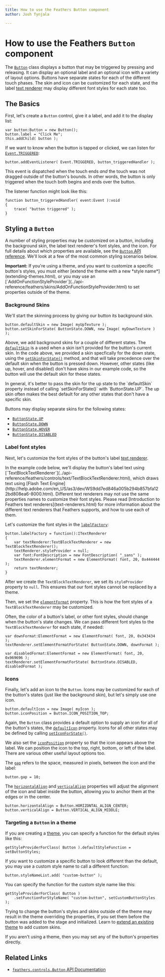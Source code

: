 ```yaml
---
title: How to use the Feathers Button component  
author: Josh Tynjala

---
```

# How to use the Feathers `Button` component

The [`Button`](../api-reference/feathers/controls/Button.html) class displays a button that may be triggered by pressing and releasing. It can display an optional label and an optional icon with a variety of layout options. Buttons have separate states for each of the different touch phases. The skin and icon can be customized for each state, and the label [text renderer](text-renderers.html) may display different font styles for each state too.

## The Basics

First, let's create a `Button` control, give it a label, and add it to the display list:

``` code
var button:Button = new Button();
button.label = "Click Me";
this.addChild( button );
```

If we want to know when the button is tapped or clicked, we can listen for [`Event.TRIGGERED`](../api-reference/feathers/controls/BasicButton.html#event:triggered):

``` code
button.addEventListener( Event.TRIGGERED, button_triggeredHandler );
```

This event is dispatched when the touch ends *and* the touch was not dragged outside of the button's bounds. In other words, the button is only triggered when the touch both begins and ends over the button.

The listener function might look like this:

``` code
function button_triggeredHandler( event:Event ):void
{
    trace( "button triggered" );
}
```

## Styling a `Button`

A number of styling properties may be customized on a button, including the background skin, the label text renderer's font styles, and the icon. For full details about which properties are available, see the [`Button` API reference](../api-reference/feathers/controls/Button.html). We'll look at a few of the most common styling scenarios below.

<aside class="warn"><strong>Important:</strong> If you're using a theme, and you want to customize a specific button's styles, you must either [extend the theme with a new *style name*](extending-themes.html), or you may use an [`AddOnFunctionStyleProvider`](../api-reference/feathers/skins/AddOnFunctionStyleProvider.html) to set properties outside of the theme.</aside>

### Background Skins

We'll start the skinning process by giving our button its background skin.

``` code
button.defaultSkin = new Image( myUpTexture );
button.setSkinForState( ButtonState.DOWN, new Image( myDownTexture ) );
```

Above, we add background skins for a couple of different states. The [`defaultSkin`](../api-reference/feathers/controls/BasicButton.html#defaultSkin) is a used when a skin isn't provided for the button's current skin. In the code above, we provided a skin specfically for the down state, using the [`setSkinForState()`](../api-reference/feathers/controls/BasicButton.html#setSkinForState()) method, and that will take precedence over the default skin when the button is pressed down. However, other states (like up, hover, and disabled) don't have skins in our example code, so the button will use the default skin for these states.

<aside class="info">In general, it's better to pass the skin for the up state to the `defaultSkin` property instead of calling `setSkinForState()` with `ButtonState.UP`. The up skin often makes the best default for any other states that don't have a specific skin.</aside>

Buttons may display separate skins for the following states:

* [`ButtonState.UP`](../api-reference/feathers/controls/ButtonState.html#UP)
* [`ButtonState.DOWN`](../api-reference/feathers/controls/ButtonState.html#DOWN)
* [`ButtonState.HOVER`](../api-reference/feathers/controls/ButtonState.html#HOVER)
* [`ButtonState.DISABLED`](../api-reference/feathers/controls/ButtonState.html#DISABLED)

### Label font styles

Next, let's customize the font styles of the button's label [text renderer](text-renderers.html).

<aside class="info">In the example code below, we'll display the button's label text using [`TextBlockTextRenderer`](../api-reference/feathers/controls/text/TextBlockTextRenderer.html), which draws text using [Flash Text Engine](http://help.adobe.com/en_US/as3/dev/WS9dd7ed846a005b294b857bfa122bd808ea6-8000.html). Different text renderers may not use the same properties names to customize their font styles. Please read [Introduction to Feathers text renderers](text-renderers.html) for more information about the different text renderers that Feathers supports, and how to use each of them.</aside>

Let's customize the font styles in the [`labelFactory`](../api-reference/feathers/controls/Button.html#labelFactory):

``` code
button.labelFactory = function():ITextRenderer
{
	var textRenderer:TextBlockTextRenderer = new TextBlockTextRenderer();
	textRenderer.styleProvider = null;
	var font:FontDescription = new FontDescription( "_sans" );
	textRenderer.elementFormat = new ElementFormat( font, 20, 0x444444 );
	return textRenderer;
}
```

After we create the `TextBlockTextRenderer`, we set its `styleProvider` property to `null`. This ensures that our font styles cannot be replaced by a theme.

Then, we set the [`elementFormat`](../api-reference/feathers/controls/text/TextBlockTextRenderer.html#elementFormat) property. This is how the font styles of a `TextBlockTextRenderer` may be customized.

Often, the color of a button's label, or other font styles, should change when the button's state changes. We can pass different font styles to the `TextBlockTextRenderer` for each state, if needed:

```code
var downFormat:ElementFormat = new ElementFormat( font, 20, 0x343434 );
textRenderer.setElementFormatForState( ButtonState.DOWN, downFormat );

var disabledFormat:ElementFormat = new ElementFormat( font, 20, 0x969696 );
textRenderer.setElementFormatForState( ButtonState.DISABLED, disabledFormat );
```

### Icons

Finally, let's add an icon to the `Button`. Icons may be customized for each of the button's states (just like the background skin), but let's simply use one icon.

``` code
button.defaultIcon = new Image( myIcon );
button.iconPosition = Button.ICON_POSITION_TOP;
```

Again, the `Button` class provides a default option to supply an icon for all of the button's states, the [`defaultIcon`](../api-reference/feathers/controls/Button.html#defaultIcon) property. Icons for all other states may be defined by calling [`setIconForState()`](../api-reference/feathers/controls/Button.html#setIconForState()).

We also set the [`iconPosition`](../api-reference/feathers/controls/Button.html#iconPosition) property so that the icon appears above the label. We can position the icon to the top, right, bottom, or left of the label. There are various other useful layout options too.

The [`gap`](../api-reference/feathers/controls/Button.html#gap) refers to the space, measured in pixels, between the icon and the label:

``` code
button.gap = 10;
```

The [`horizontalAlign`](../api-reference/feathers/controls/Button.html#horizontalAlign) and [`verticalAlign`](../api-reference/feathers/controls/Button.html#verticalAlign) properties will adjust the alignment of the icon and label inside the button, allowing you to anchor them at the edges or in the center.

``` code
button.horizontalAlign = Button.HORIZONTAL_ALIGN_CENTER;
button.verticalAlign = Button.VERTICAL_ALIGN_MIDDLE;
```

### Targeting a `Button` in a theme

If you are creating a [theme](themes.html), you can specify a function for the default styles like this:

``` code
getStyleProviderForClass( Button ).defaultStyleFunction = setButtonStyles;
```

If you want to customize a specific button to look different than the default, you may use a custom style name to call a different function:

``` code
button.styleNameList.add( "custom-button" );
```

You can specify the function for the custom style name like this:

``` code
getStyleProviderForClass( Button )
    .setFunctionForStyleName( "custom-button", setCustomButtonStyles );
```

Trying to change the button's styles and skins outside of the theme may result in the theme overriding the properties, if you set them before the button was added to the stage and initialized. Learn to [extend an existing theme](extending-themes.html) to add custom skins.

If you aren't using a theme, then you may set any of the button's properties directly.

## Related Links

-   [`feathers.controls.Button` API Documentation](../api-reference/feathers/controls/Button.html)